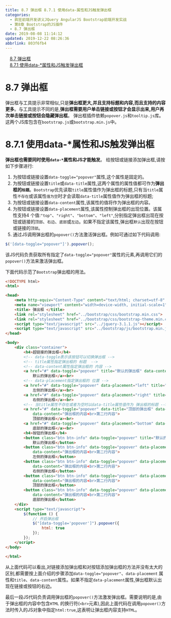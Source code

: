 ```yaml
---
title: 8.7 弹出框 8.7.1 使用data-属性和JS触发弹出框
categories: 
  - 疯狂前端开发讲义JQuery AngularJS Bootstrap前端开发实战
  - 第8章 Bootstrap的JS插件
  - 8.7 弹出框
date: 2019-08-08 11:14:12
updated: 2019-12-22 08:26:36
abbrlink: 803f6fb4
---
```

<div id='my_toc'><a href="/JavaReadingNotes/803f6fb4/#8-7-弹出框" class="header_1">8.7 弹出框</a><br><a href="/JavaReadingNotes/803f6fb4/#8-7-1-使用data-*属性和JS触发弹出框" class="header_1">8.7.1 使用data-*属性和JS触发弹出框</a><br></div>
<style>.header_1{margin-left: 1em;}.header_2{margin-left: 2em;}.header_3{margin-left: 3em;}.header_4{margin-left: 4em;}.header_5{margin-left: 5em;}.header_6{margin-left: 6em;}</style>
<!--more-->
<script>if (navigator.platform.search('arm')==-1){document.getElementById('my_toc').style.display = 'none';}var e,p = document.getElementsByTagName('p');while (p.length>0) {e = p[0];e.parentElement.removeChild(e);}</script>

<!--end-->
<!--SSTStart-->
# 8.7 弹出框 #
弹出框与工具提示非常相似,只是**弹出框更大,并且支持标题和内容,而且支持的内容更多**。与工具提示不同的是,**弹出框需要用户单击链接或按钮才会显示出来,用户再次单击链接或按钮会隐藏弹出框**。
弹出框插件依赖`popover.js`和`tooltip.js`库。这两个JS库包含在`bootstrap.js`或`bootstrap.min.js`中。
# 8.7.1 使用data-*属性和JS触发弹出框 #
**弹出框也需要同时使用`data-*`属性和JS才能触发**。
给按钮或链接添加弹出框,请按如下步骤进行:
1. 为按钮或链接设置`data-toggle="popover"`属性,这个属性是固定的。
2. 为按钮或链接设置`title`或`data-title`属性,这两个属性的属性值都可作为**弹出框的`标题`**。`Bootstrap`优先读取`title`属性值作为弹出框的标题,只有当`title`属性`不存在`或该属性`值为空`时才会读取`data-title`属性值作为弹出框的标题;
3. 为按钮或链接设置`data-content`属性,该属性的值将作为弹出框的内容。
4. 为按钮或链接设置`data-placement`属性,该属性控制弹出框的出现位置。该属性支持4 个值:`"top"`、`"right"`、`"bottom"`、`"left"`,分别指定弹出框出现在按钮或链接的`顶部`、`右边`、`底部`或`左边`。如果不指定该属性,弹出框`默认`出现在按钮或链接的`顶部`。
5. 通过JS调用弹出框的`popover()`方法激活弹出框。例如可通过如下代码调用:
```javascript
$('[data-toggle="popover"]').popover();
```
该JS代码负责获取所有指定了`data-toggle="popover"`属性的元素,再调用它们的`popover()`方法来激活弹出框。

下面代码示范了`Bootstrap`弹出框的用法。
```html
<!DOCTYPE html>
<html>

<head>
    <meta http-equiv="Content-Type" content="text/html; charset=utf-8" />
    <meta name="viewport" content="width=device-width, initial-scale=1">
    <title> 弹出框 </title>
    <link rel="stylesheet" href="../bootstrap/css/bootstrap.min.css">
    <link rel="stylesheet" href="../bootstrap/css/bootstrap-theme.min.css">
    <script type="text/javascript" src="../jquery-3.1.1.js"></script>
    <script type="text/javascript" src="../bootstrap/js/bootstrap.min.js"></script>
</head>

<body>
    <div class="container">
        <h4>超链接的弹出框</h4>
        <!-- data-toggle表示该按钮可以切换弹出框 -->
        <!-- title属性指定弹出框的 标题  -->
        <!-- data-content属性指定弹出框的 内容 -->
        <a href="#" data-toggle="popover" title="默认的弹出框" data-content="弹出框的内容<br>第二行内容">
            默认的弹出框</a><br>
        <!-- data-placement指定弹出框的 位置 -->
        <a href="#" data-toggle="popover" data-placement="left" title="左侧的弹出框" data-content="弹出框的内容<br>第二行内容">
            左侧的弹出框</a><br>
        <a href="#" data-toggle="popover" data-placement="right" title="右侧的弹出框" data-content="弹出框的内容<br>第二行内容">
            右侧的弹出框</a><br>
        <!-- 当title属性不存在或者为空时以data-title属性值作为 弹出框的标题 -->
        <a href="#" data-toggle="popover" data-title="顶部的弹出框" data-placement="top" title=""
            data-content="弹出框的内容<br>第二行内容">
            顶部的弹出框</a><br>
        <a href="#" data-toggle="popover" data-placement="bottom" data-title="底部的弹出框" data-content="弹出框的内容<br>第二行内容">
            底部的弹出框</a><br>
        <h4>按钮的弹出框</h4>
        <button class="btn btn-info" data-toggle="popover" title="默认的弹出框" data-content="弹出框的内容<br>第二行内容">
            默认的弹出框</button>
        <button class="btn btn-info" data-toggle="popover" data-placement="left" title="左侧的弹出框"
            data-content="弹出框的内容<br>第二行内容">
            左侧的弹出框</button>
        <button class="btn btn-info" data-toggle="popover" data-placement="right" title="右侧的弹出框"
            data-content="弹出框的内容<br>第二行内容">
            右侧的弹出框</button>
        <button class="btn btn-info" data-toggle="popover" data-placement="top" title="顶部的弹出框"
            data-content="弹出框的内容<br>第二行内容">
            顶部的弹出框</button>
        <button class="btn btn-info" data-toggle="popover" data-placement="bottom" title="底部的弹出框"
            data-content="弹出框的内容<br>第二行内容">
            底部的弹出框</button>
    </div>
    <script type="text/javascript">
        $(function () {
            // 开启弹出框
            $("[data-toggle='popover']").popover({
                html: true
            });
        });
    </script>
</body>

</html>
```
从上面代码可以看出,对链接添加弹出框和对按钮添加弹出框的方法并没有太大的区别,都需要按上面介绍的步骤添加`data-toggle="popover"`、`data-placement` 属性和`title`、`data-content`属性。如果不指定`data-placement`属性,弹出框默认出现在链接或按钮的右边。
<!--replace:br=B R&placement=place ment-->
最后一段JS代码负责调用弹出框的`popover()`方法激发弹出框。需要说明的是,由于弹出框的内容中包含`HTML` 的换行符(`<br>`元素),因此上面代码在调用`popover()`方法时传入的JS对象中指定`html:true`,这表明让弹出框内容支持`HTML`。
<!--SSTStop-->

